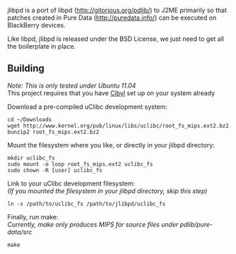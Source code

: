 jlibpd is a port of libpd (http://gitorious.org/pdlib/) to J2ME
primarily so that patches created in Pure Data (http://puredata.info/) can be executed on BlackBerry devices.

Like libpd, jlibpd is released under the BSD License, we just need to
get all the boilerplate in place. 

## Building
*Note: This is only tested under Ubuntu 11.04*  
This project requires that you have [Cibyl](https://github.com/SimonKagstrom/cibyl) set up on your system already

Download a pre-compiled uClibc development system:

    cd ~/Downloads
    wget http://www.kernel.org/pub/linux/libs/uclibc/root_fs_mips.ext2.bz2
    bunzip2 root_fs_mips.ext2.bz2

Mount the filesystem where you like, or directly in your jlibpd directory:

    mkdir uclibc_fs
    sudo mount -o loop root_fs_mips.ext2 uclibc_fs
    sudo chown -R [user] uclibc_fs

Link to your uClibc development filesystem:  
*(If you mounted the filesystem in your jlibpd directory, skip this step)*

    ln -s /path/to/uclibc_fs /path/to/jlibpd/uclibc_fs

Finally, run make:  
*Currently, make only produces MIPS for source files under pdlib/pure-data/src*

    make
